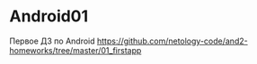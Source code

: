 # Android01
Первое ДЗ по Android https://github.com/netology-code/and2-homeworks/tree/master/01_firstapp
